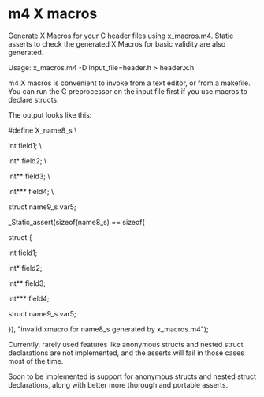 # m4 X macros

Generate X Macros for your C header files using x_macros.m4. Static asserts to
check the generated X Macros for basic validity are also generated.

Usage: x_macros.m4 -D input_file=header.h > header.x.h

m4 X macros is convenient to invoke from a text editor, or from a makefile. You
can run the C preprocessor on the input file first if you use macros to declare
structs.

The output looks like this:

#define X_name8_s \\

int field1; \\

int* field2; \\

int** field3; \\

int*** field4; \\

struct name9_s var5;


_Static_assert(sizeof(name8_s) == sizeof(

struct {

int field1;

int* field2;

int** field3;

int*** field4;

struct name9_s var5;

}), "invalid xmacro for name8_s generated by x_macros.m4");

Currently, rarely used features like anonymous structs and nested struct
declarations are not implemented, and the asserts will fail in those cases most
of the time.

Soon to be implemented is support for anonymous structs and nested struct
declarations, along with better more thorough and portable asserts.
